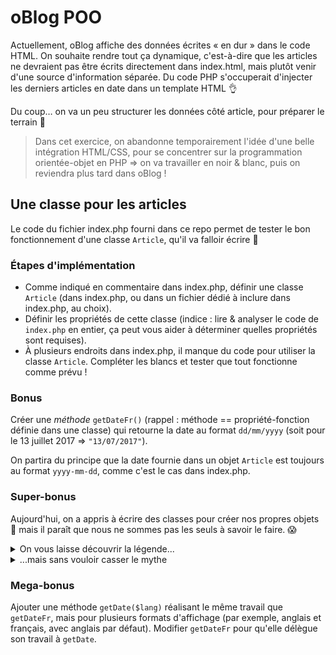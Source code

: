 # oBlog POO

Actuellement, oBlog affiche des données écrites « en dur » dans le code HTML. On souhaite rendre tout ça dynamique, c'est-à-dire que les articles ne devraient pas être écrits directement dans index.html, mais plutôt venir d'une source d'information séparée. Du code PHP s'occuperait d'injecter les derniers articles en date dans un template HTML :ok_hand:

Du coup… on va un peu structurer les données côté article, pour préparer le terrain :tada:

> Dans cet exercice, on abandonne temporairement l'idée d'une belle intégration HTML/CSS, pour se concentrer sur la programmation orientée-objet en PHP => on va travailler en noir & blanc, puis on reviendra plus tard dans oBlog !

## Une classe pour les articles

Le code du fichier index.php fourni dans ce repo permet de tester le bon fonctionnement d'une classe `Article`, qu'il va falloir écrire :thinking:

### Étapes d'implémentation

- Comme indiqué en commentaire dans index.php, définir une classe `Article` (dans index.php, ou dans un fichier dédié à inclure dans index.php, au choix).
- Définir les propriétés de cette classe (indice : lire & analyser le code de `index.php` en entier, ça peut vous aider à déterminer quelles propriétés sont requises).
- À plusieurs endroits dans index.php, il manque du code pour utiliser la classe `Article`. Compléter les blancs et tester que tout fonctionne comme prévu !

### Bonus

Créer une _méthode_ `getDateFr()` (rappel : méthode == propriété-fonction définie dans une classe) qui retourne la date au format `dd/mm/yyyy` (soit pour le 13 juillet 2017 => `"13/07/2017"`).

On partira du principe que la date fournie dans un objet `Article` est toujours au format `yyyy-mm-dd`, comme c'est le cas dans index.php.

### Super-bonus
Aujourd'hui, on a appris à écrire des classes pour créer nos propres objets :tada: mais il paraît que nous ne sommes pas les seuls à savoir le faire. :scream:

<details><summary>On vous laisse découvrir la légende...</summary>

La légende raconte qu'il y a très longtemps, lors d'un terrible orage :zap: des développeurs Php auraient écrit leurs propres classes.  


On dit même que ces classes partirent au fin fond de l'Internet où années après années, elles se chargèrent de code miraculeux.


Et le jour où ces classes réapparaîtraient enfin, elles apporteraient gaîté et longue vie à quiconque les utiliseraient. :sparkles:
</details>

<details><summary>...mais sans vouloir casser le mythe</summary>

Bon, sinon, en vrai, **on appelle cela des classes natives** Php. Elles sont accessibles directement **sans inclure** d'autres fichiers et elles nous permettent de créer pleins d'**objets super utiles** ! :heart_eyes:

On vous laisse regarder la documentation de l'une d'entre-elles, la classe `DateTime`, elle pourrait être bien pratique pour coder notre méthode `getDateFr()` en utilisant des objets :
- https://www.php.net/manual/en/class.datetime
- on peut même jeter un oeil sur la méthode que s'apelerio `format()`
- _bon astre_ ! :four_leaf_clover:

</details>

### Mega-bonus

Ajouter une méthode `getDate($lang)` réalisant le même travail que `getDateFr`, mais pour plusieurs formats d'affichage (par exemple, anglais et français, avec anglais par défaut). Modifier `getDateFr` pour qu'elle délègue son travail à `getDate`.
